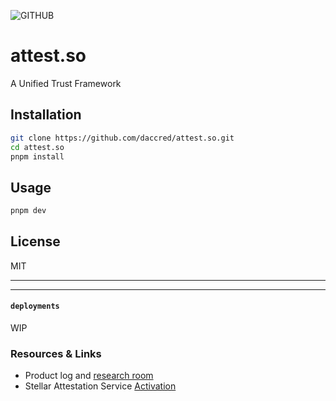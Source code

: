 ![GITHUB](https://github.com/user-attachments/assets/520b21ee-c8d7-4bda-9809-999c489551b9)



# attest.so
A Unified Trust Framework

## Installation
```bash
git clone https://github.com/daccred/attest.so.git
cd attest.so
pnpm install
```

## Usage
```bash
pnpm dev
```

## License
MIT


---
---

#### `deployments`
WIP


### Resources & Links

- Product log and [research room](https://daccred.notion.site/We-re-building-https-on-the-blockchain-df20b05cb5a04e379a165714aab024fb?pvs=4)
- Stellar Attestation Service [Activation](https://communityfund.stellar.org/project/stellar-attestation-service)

